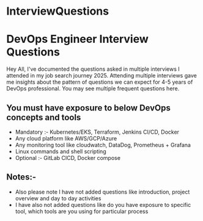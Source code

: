 # InterviewQuestions

# DevOps Engineer Interview Questions 

Hey All, I've documented the questions asked in multiple interviews I attended in my job search journey 2025. Attending multiple interviews gave me insights about the pattern of questions we can expect for 4-5 years of DevOps professional. You may see multiple frequent questions here. 

You must have exposure to below DevOps concepts and tools 
-
- Mandatory :- Kubernetes/EKS, Terraform, Jenkins CI/CD, Docker
- Any cloud platform like AWS/GCP/Azure
- Any monitoring tool like cloudwatch, DataDog, Prometheus + Grafana
- Linux commands and shell scripting
- Optional :- GitLab CICD, Docker compose

Notes:-
- 
- Also please note I have not added questions like introduction, project overview and day to day activities
- I have also not added questions like do you have exposure to specific tool, which tools are you using for particular process

